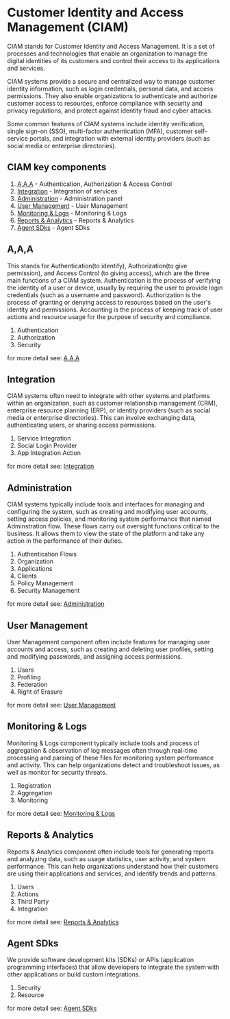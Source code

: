 # Customer Identity and Access Management (CIAM)

CIAM stands for Customer Identity and Access Management. It is a set of processes and technologies that enable an organization to manage the digital identities of its customers and control their access to its applications and services.

CIAM systems provide a secure and centralized way to manage customer identity information, such as login credentials, personal data, and access permissions. They also enable organizations to authenticate and authorize customer access to resources, enforce compliance with security and privacy regulations, and protect against identity fraud and cyber attacks.

Some common features of CIAM systems include identity verification, single sign-on (SSO), multi-factor authentication (MFA), customer self-service portals, and integration with external identity providers (such as social media or enterprise directories).

## <a name="CIAM"></a> CIAM key components 

1. [A,A,A](#aaa) - Authentication, Authorization & Access Control
2. [Integration](#integration) - Integration of services
3. [Administration](#administration) - Administration panel
4. [User Management](#user-management) - User Management
5. [Monitoring & Logs](#monitoring-logs) - Monitoring & Logs
6. [Reports & Analytics](#reports-analytics) - Reports & Analytics
7. [Agent SDks](#agent-sdks) - Agent SDks

## <a name="aaa"></a> A,A,A
This stands for Authentication(to identify), Authorization(to give permission), and Access Control (to giving access), which are the three main functions of a CIAM system. Authentication is the process of verifying the identity of a user or device, usually by requiring the user to provide login credentials (such as a username and password). Authorization is the process of granting or denying access to resources based on the user's identity and permissions. Accounting is the process of keeping track of user actions and resource usage for the purpose of security and compliance.

1. Authentication
2. Authorization
3. Security

for more detail see:
[A,A,A](/ciam/components/aaa.md)

## <a name="integration"></a> Integration
CIAM systems often need to integrate with other systems and platforms within an organization, such as customer relationship management (CRM), enterprise resource planning (ERP), or identity providers (such as social media or enterprise directories). This can involve exchanging data, authenticating users, or sharing access permissions.

1. Service Integration
2. Social Login Provider
3. App Integration Action

for more detail see:
[Integration](/ciam/components/integration.md)

## <a name="administration"></a> Administration
CIAM systems typically include tools and interfaces for managing and configuring the system, such as creating and modifying user accounts, setting access policies, and monitoring system performance that named Adminstration flow. 
These flows carry out oversight functions critical to the business. It allows them to view the state of the platform and take any action in the performance of their duties.

1. Authentication Flows
2. Organization
3. Applications
4. Clients
5. Policy Management
6. Security Management

for more detail see:
[Administration](/ciam/components/administration.md)

## <a name="user-management"></a> User Management
User Management component often include features for managing user accounts and access, such as creating and deleting user profiles, setting and modifying passwords, and assigning access permissions.

1. Users
2. Profiling
3. Federation
4. Right of Erasure

for more detail see:
[User Management](/ciam/components/user-management.md)

## <a name="monitoring-logs"></a> Monitoring & Logs
Monitoring & Logs component typically include tools and process of aggregation & observation of log messages 
often through real-time processing and parsing of these files 
for monitoring system performance and activity. 
This can help organizations detect and troubleshoot issues, 
as well as monitor for security threats.

1. Registration
2. Aggregation
3. Monitoring

for more detail see:
[Monitoring & Logs](/ciam/components/monitoring-logs.md)

## <a name="reports-analytics"></a> Reports & Analytics

Reports & Analytics component often include tools for generating reports and analyzing data, such as usage statistics, user activity, and system performance. This can help organizations understand how their customers are using their applications and services, and identify trends and patterns.

1. Users
2. Actions
3. Third Party
4. Integration

for more detail see:
[Reports & Analytics](/ciam/components/reports-analytics.md)

## <a name="agent-sdks"></a> Agent SDks
We provide software development kits (SDKs) or APIs (application programming interfaces) that allow 
developers to integrate the system with other applications or build custom integrations. 

1. Security
2. Resource

for more detail see:
[Agent SDks](/ciam/components/agent-sdks.md)